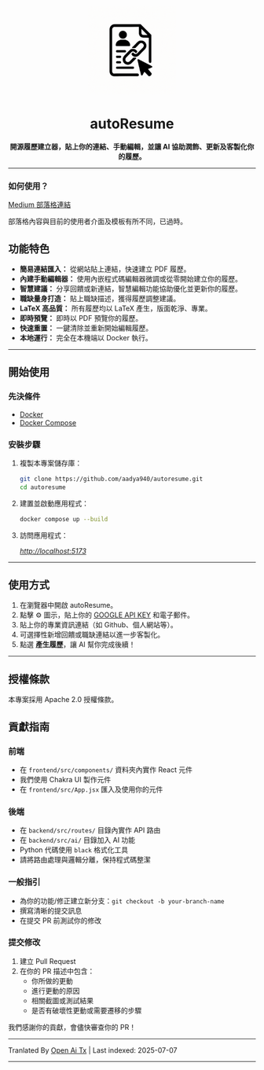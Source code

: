<p align="center">
  <img src="https://raw.githubusercontent.com/aadya940/autoresume/main/main_app/frontend/public/autoresume-logo.png" alt="autoResume Logo" title="autoResume Logo" width="180"/>
</p>

<h1 align="center">autoResume</h1>

<p align="center">
  <b>開源履歷建立器，貼上你的連結、手動編輯，並讓 AI 協助潤飾、更新及客製化你的履歷。</b>
</p>

---

### 如何使用？

[Medium 部落格連結](https://medium.com/@aadyachinubhai/autoresume-copy-and-paste-links-its-that-simple-8e50e6d155a1)

部落格內容與目前的使用者介面及模板有所不同，已過時。

## 功能特色

- <b>簡易連結匯入：</b> 從網站貼上連結，快速建立 PDF 履歷。
- <b>內建手動編輯器：</b> 使用內嵌程式碼編輯器微調或從零開始建立你的履歷。
- <b>智慧建議：</b> 分享回饋或新連結，智慧編輯功能協助優化並更新你的履歷。
- <b>職缺量身打造：</b> 貼上職缺描述，獲得履歷調整建議。
- <b>LaTeX 高品質：</b> 所有履歷均以 LaTeX 產生，版面乾淨、專業。
- <b>即時預覽：</b> 即時以 PDF 預覽你的履歷。
- <b>快速重置：</b> 一鍵清除並重新開始編輯履歷。
- <b>本地運行：</b> 完全在本機端以 Docker 執行。

---

## 開始使用

### 先決條件
- [Docker](https://www.docker.com/get-started)
- [Docker Compose](https://docs.docker.com/compose/)

### 安裝步驟

1. 複製本專案儲存庫：
   ```bash
   git clone https://github.com/aadya940/autoresume.git
   cd autoresume
   ```
2. 建置並啟動應用程式：
   ```bash
   docker compose up --build
   ```
3. 訪問應用程式：
   
   [_http://localhost:5173_](http://localhost:5173)
---

## 使用方式

1. 在瀏覽器中開啟 autoResume。
2. 點擊 :gear: 圖示，貼上你的 [GOOGLE API KEY](https://aistudio.google.com/) 和電子郵件。
3. 貼上你的專業資訊連結（如 Github、個人網站等）。
4. 可選擇性新增回饋或職缺連結以進一步客製化。
5. 點選 <b>產生履歷</b>，讓 AI 幫你完成後續！

---

## 授權條款

本專案採用 Apache 2.0 授權條款。

## 貢獻指南

### 前端
- 在 `frontend/src/components/` 資料夾內實作 React 元件
- 我們使用 Chakra UI 製作元件
- 在 `frontend/src/App.jsx` 匯入及使用你的元件

### 後端
- 在 `backend/src/routes/` 目錄內實作 API 路由
- 在 `backend/src/ai/` 目錄加入 AI 功能
- Python 代碼使用 `black` 格式化工具
- 請將路由處理與邏輯分離，保持程式碼整潔

### 一般指引
- 為你的功能/修正建立新分支：`git checkout -b your-branch-name`
- 撰寫清晰的提交訊息
- 在提交 PR 前測試你的修改

### 提交修改
1. 建立 Pull Request
2. 在你的 PR 描述中包含：
   - 你所做的更動
   - 進行更動的原因
   - 相關截圖或測試結果
   - 是否有破壞性更動或需要遷移的步驟

我們感謝你的貢獻，會儘快審查你的 PR！


---


Tranlated By [Open Ai Tx](https://github.com/OpenAiTx/OpenAiTx) | Last indexed: 2025-07-07


---